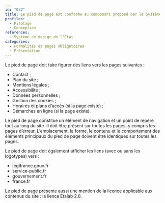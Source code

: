 ```yaml
---
id: "032"
title: Le pied de page est conforme au composant proposé par le Système de design de l‘État
profiles:
  - Pilotage
  - Conception
references:
  - Système de design de l‘État
categories:
  - Formalités et pages obligatoires
  - Présentation
---
```


Le pied de page doit faire figurer des liens vers les pages suivantes :
* Contact ;
* Plan du site ;
* Mentions légales ;
* Accessibilité ;
* Données personnelles ;
* Gestion des cookies ;
* Horaires et plans d'accès (si la page existe) ;
* Démarches en ligne (si la page existe).

Le pied de page constitue un élément de navigation et un point de repère tout au long du site. Il doit être présent sur toutes les pages, y compris les pages d’erreur. L’emplacement, la forme, le contenu et le comportement des éléments principaux du pied de page doivent être identiques sur toutes les pages.

Le pied de page doit également afficher les liens (avec ou sans les logotypes) vers :
* legifrance.gouv.fr
* service-public.fr
* gouvernement.fr
* france.fr

Le pied de page présente aussi une mention de la licence applicable aux contenus du site : la lience Etalab 2.0.







